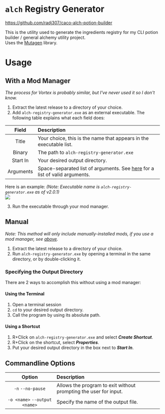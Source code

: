 # `alch` Registry Generator

https://github.com/radj307/caco-alch-potion-builder

This is the utility used to generate the ingredients registry for my CLI potion builder / general alchemy utility project.  
Uses the [Mutagen](https://github.com/Mutagen-Modding/Mutagen) library.

# Usage
## With a Mod Manager
_The process for Vortex is probably similar, but I've never used it so I don't know._
1. Extract the latest release to a directory of your choice.
2. Add `alch-registry-generator.exe` as an external executable. The following table explains what each field does:  

  | Field | Description |  
  |:-----:|:------------|  
  | Title | Your choice, this is the name that appears in the executable list. |  
  | Binary | The path to `alch-registry-generator.exe` |  
  | Start In | Your desired output directory. |  
  | Arguments | Space-separated list of arguments. See [here](https://github.com/radj307/caco-alch-registry-builder/wiki/_new#commandline-options) for a list of valid arguments. |

  Here is an example: _(Note: Executable name is `alch-registry-generator.exe` as of v2.0.1)_  
  ![](https://i.imgur.com/xj0Ty4Z.png)  


3. Run the executable through your mod manager.  

## Manual
_Note: This method will only include manually-installed mods, if you use a mod manager, see [above](https://github.com/radj307/caco-alch-registry-builder/wiki/_new#with-a-mod-manager)._

1. Extract the latest release to a directory of your choice.
2. Run `alch-registry-generator.exe` by opening a terminal in the same directory, or by double-clicking it.

### Specifying the Output Directory
There are 2 ways to accomplish this without using a mod manager:

#### Using the Terminal
1. Open a terminal session
2. `cd` to your desired output directory.
3. Call the program by using its absolute path.

#### Using a Shortcut
1. R+Click on `alch-registry-generator.exe` and select ___Create Shortcut___.  
2. R+Click on the shortcut, select ___Properties___.  
3. Put your desired output directory in the box next to ___Start In___.

## Commandline Options
| Option | Description |
|:------:|:------------|
| `-n`  `--no-pause` | Allows the program to exit without prompting the user for input. |
| `-o <name>`  `--output <name>` | Specify the name of the output file. |

